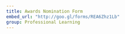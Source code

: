 ```yaml
---
title: Awards Nomination Form
embed_url: "http://goo.gl/forms/REA6Zhz1Lb"
group: Professional Learning
---
```

